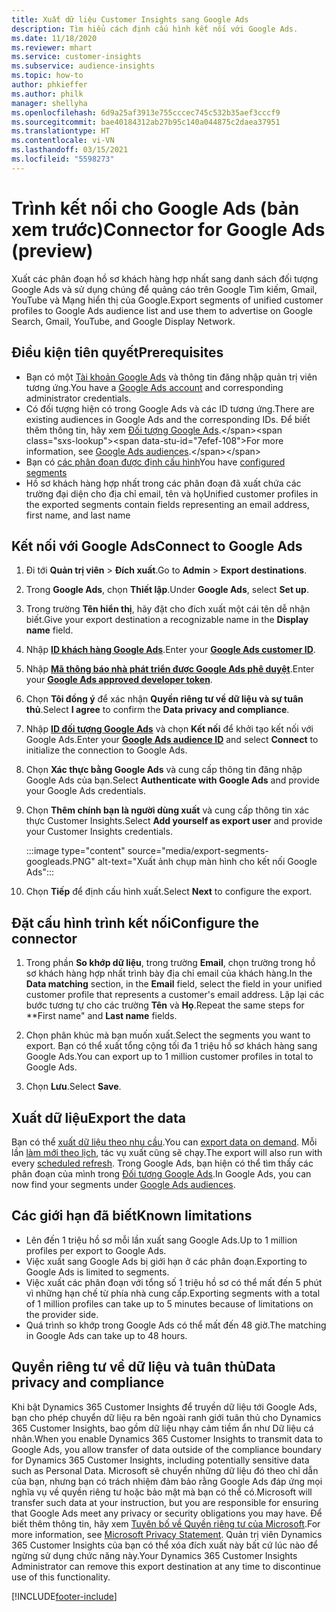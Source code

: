 ```yaml
---
title: Xuất dữ liệu Customer Insights sang Google Ads
description: Tìm hiểu cách định cấu hình kết nối với Google Ads.
ms.date: 11/18/2020
ms.reviewer: mhart
ms.service: customer-insights
ms.subservice: audience-insights
ms.topic: how-to
author: phkieffer
ms.author: philk
manager: shellyha
ms.openlocfilehash: 6d9a25af3913e755cccec745c532b35aef3cccf9
ms.sourcegitcommit: bae40184312ab27b95c140a044875c2daea37951
ms.translationtype: HT
ms.contentlocale: vi-VN
ms.lasthandoff: 03/15/2021
ms.locfileid: "5598273"
---
```

# <a name="connector-for-google-ads-preview"></a><span data-ttu-id="7efef-103">Trình kết nối cho Google Ads (bản xem trước)</span><span class="sxs-lookup"><span data-stu-id="7efef-103">Connector for Google Ads (preview)</span></span>

<span data-ttu-id="7efef-104">Xuất các phân đoạn hồ sơ khách hàng hợp nhất sang danh sách đối tượng Google Ads và sử dụng chúng để quảng cáo trên Google Tìm kiếm, Gmail, YouTube và Mạng hiển thị của Google.</span><span class="sxs-lookup"><span data-stu-id="7efef-104">Export segments of unified customer profiles to Google Ads audience list and use them to advertise on Google Search, Gmail, YouTube, and Google Display Network.</span></span> 

## <a name="prerequisites"></a><span data-ttu-id="7efef-105">Điều kiện tiên quyết</span><span class="sxs-lookup"><span data-stu-id="7efef-105">Prerequisites</span></span>

-   <span data-ttu-id="7efef-106">Bạn có một [Tài khoản Google Ads](https://ads.google.com/) và thông tin đăng nhập quản trị viên tương ứng.</span><span class="sxs-lookup"><span data-stu-id="7efef-106">You have a [Google Ads account](https://ads.google.com/) and corresponding administrator credentials.</span></span>
-   <span data-ttu-id="7efef-107">Có đối tượng hiện có trong Google Ads và các ID tương ứng.</span><span class="sxs-lookup"><span data-stu-id="7efef-107">There are existing audiences in Google Ads and the corresponding IDs.</span></span> <span data-ttu-id="7efef-108">Để biết thêm thông tin, hãy xem [Đối tượng Google Ads](https://support.google.com/google-ads/answer/7558048?hl=en#:~:text=Audience%20lists%20is%20a%20section,Display%20Network%20through%20remarketing%20campaigns.).</span><span class="sxs-lookup"><span data-stu-id="7efef-108">For more information, see [Google Ads audiences](https://support.google.com/google-ads/answer/7558048?hl=en#:~:text=Audience%20lists%20is%20a%20section,Display%20Network%20through%20remarketing%20campaigns.).</span></span>
-   <span data-ttu-id="7efef-109">Bạn có [các phân đoạn được định cấu hình](segments.md)</span><span class="sxs-lookup"><span data-stu-id="7efef-109">You have [configured segments](segments.md)</span></span>
-   <span data-ttu-id="7efef-110">Hồ sơ khách hàng hợp nhất trong các phân đoạn đã xuất chứa các trường đại diện cho địa chỉ email, tên và họ</span><span class="sxs-lookup"><span data-stu-id="7efef-110">Unified customer profiles in the exported segments contain fields representing an email address, first name, and last name</span></span>

## <a name="connect-to-google-ads"></a><span data-ttu-id="7efef-111">Kết nối với Google Ads</span><span class="sxs-lookup"><span data-stu-id="7efef-111">Connect to Google Ads</span></span>

1. <span data-ttu-id="7efef-112">Đi tới **Quản trị viên** > **Đích xuất**.</span><span class="sxs-lookup"><span data-stu-id="7efef-112">Go to **Admin** > **Export destinations**.</span></span>

1. <span data-ttu-id="7efef-113">Trong **Google Ads**, chọn **Thiết lập**.</span><span class="sxs-lookup"><span data-stu-id="7efef-113">Under **Google Ads**, select **Set up**.</span></span>

1. <span data-ttu-id="7efef-114">Trong trường **Tên hiển thị**, hãy đặt cho đích xuất một cái tên dễ nhận biết.</span><span class="sxs-lookup"><span data-stu-id="7efef-114">Give your export destination a recognizable name in the **Display name** field.</span></span>

1. <span data-ttu-id="7efef-115">Nhập **[ID khách hàng Google Ads](https://support.google.com/google-ads/answer/1704344)**.</span><span class="sxs-lookup"><span data-stu-id="7efef-115">Enter your **[Google Ads customer ID](https://support.google.com/google-ads/answer/1704344)**.</span></span>

1. <span data-ttu-id="7efef-116">Nhập **[Mã thông báo nhà phát triển được Google Ads phê duyệt](https://developers.google.com/google-ads/api/docs/first-call/dev-token)**.</span><span class="sxs-lookup"><span data-stu-id="7efef-116">Enter your **[Google Ads approved developer token](https://developers.google.com/google-ads/api/docs/first-call/dev-token)**.</span></span>

1. <span data-ttu-id="7efef-117">Chọn **Tôi đồng ý** để xác nhận **Quyền riêng tư về dữ liệu và sự tuân thủ**.</span><span class="sxs-lookup"><span data-stu-id="7efef-117">Select **I agree** to confirm the **Data privacy and compliance**.</span></span>

1. <span data-ttu-id="7efef-118">Nhập **[ID đối tượng Google Ads](https://support.google.com/google-ads/answer/7558048?hl=en#:~:text=Audience%20lists%20is%20a%20section,Display%20Network%20through%20remarketing%20campaigns.)** và chọn **Kết nối** để khởi tạo kết nối với Google Ads.</span><span class="sxs-lookup"><span data-stu-id="7efef-118">Enter your **[Google Ads audience ID](https://support.google.com/google-ads/answer/7558048?hl=en#:~:text=Audience%20lists%20is%20a%20section,Display%20Network%20through%20remarketing%20campaigns.)** and select **Connect** to initialize the connection to Google Ads.</span></span>

1. <span data-ttu-id="7efef-119">Chọn **Xác thực bằng Google Ads** và cung cấp thông tin đăng nhập Google Ads của bạn.</span><span class="sxs-lookup"><span data-stu-id="7efef-119">Select **Authenticate with Google Ads** and provide your Google Ads credentials.</span></span>

1. <span data-ttu-id="7efef-120">Chọn **Thêm chính bạn là người dùng xuất** và cung cấp thông tin xác thực Customer Insights.</span><span class="sxs-lookup"><span data-stu-id="7efef-120">Select **Add yourself as export user** and provide your Customer Insights credentials.</span></span>

   :::image type="content" source="media/export-segments-googleads.PNG" alt-text="Xuất ảnh chụp màn hình cho kết nối Google Ads":::

1. <span data-ttu-id="7efef-122">Chọn **Tiếp** để định cấu hình xuất.</span><span class="sxs-lookup"><span data-stu-id="7efef-122">Select **Next** to configure the export.</span></span>

## <a name="configure-the-connector"></a><span data-ttu-id="7efef-123">Đặt cấu hình trình kết nối</span><span class="sxs-lookup"><span data-stu-id="7efef-123">Configure the connector</span></span>

1. <span data-ttu-id="7efef-124">Trong phần **So khớp dữ liệu**, trong trường **Email**, chọn trường trong hồ sơ khách hàng hợp nhất trình bày địa chỉ email của khách hàng.</span><span class="sxs-lookup"><span data-stu-id="7efef-124">In the **Data matching** section, in the **Email** field, select the field in your unified customer profile that represents a customer's email address.</span></span> <span data-ttu-id="7efef-125">Lặp lại các bước tương tự cho các trường **Tên** và **Họ**.</span><span class="sxs-lookup"><span data-stu-id="7efef-125">Repeat the same steps for \*\*First name" and **Last name** fields.</span></span>

1. <span data-ttu-id="7efef-126">Chọn phân khúc mà bạn muốn xuất.</span><span class="sxs-lookup"><span data-stu-id="7efef-126">Select the segments you want to export.</span></span> <span data-ttu-id="7efef-127">Bạn có thể xuất tổng cộng tối đa 1 triệu hồ sơ khách hàng sang Google Ads.</span><span class="sxs-lookup"><span data-stu-id="7efef-127">You can export up to 1 million customer profiles in total to Google Ads.</span></span>

1. <span data-ttu-id="7efef-128">Chọn **Lưu**.</span><span class="sxs-lookup"><span data-stu-id="7efef-128">Select **Save**.</span></span>

## <a name="export-the-data"></a><span data-ttu-id="7efef-129">Xuất dữ liệu</span><span class="sxs-lookup"><span data-stu-id="7efef-129">Export the data</span></span>

<span data-ttu-id="7efef-130">Bạn có thể [xuất dữ liệu theo nhu cầu](export-destinations.md).</span><span class="sxs-lookup"><span data-stu-id="7efef-130">You can [export data on demand](export-destinations.md).</span></span> <span data-ttu-id="7efef-131">Mỗi lần [làm mới theo lịch](system.md#schedule-tab), tác vụ xuất cũng sẽ chạy.</span><span class="sxs-lookup"><span data-stu-id="7efef-131">The export will also run with every [scheduled refresh](system.md#schedule-tab).</span></span> <span data-ttu-id="7efef-132">Trong Google Ads, bạn hiện có thể tìm thấy các phân đoạn của mình trong [Đối tượng Google Ads](https://support.google.com/google-ads/answer/7558048?hl=en/).</span><span class="sxs-lookup"><span data-stu-id="7efef-132">In Google Ads, you can now find your segments under [Google Ads audiences](https://support.google.com/google-ads/answer/7558048?hl=en/).</span></span>

## <a name="known-limitations"></a><span data-ttu-id="7efef-133">Các giới hạn đã biết</span><span class="sxs-lookup"><span data-stu-id="7efef-133">Known limitations</span></span>

- <span data-ttu-id="7efef-134">Lên đến 1 triệu hồ sơ mỗi lần xuất sang Google Ads.</span><span class="sxs-lookup"><span data-stu-id="7efef-134">Up to 1 million profiles per export to Google Ads.</span></span>
- <span data-ttu-id="7efef-135">Việc xuất sang Google Ads bị giới hạn ở các phân đoạn.</span><span class="sxs-lookup"><span data-stu-id="7efef-135">Exporting to Google Ads is limited to segments.</span></span>
- <span data-ttu-id="7efef-136">Việc xuất các phân đoạn với tổng số 1 triệu hồ sơ có thể mất đến 5 phút vì những hạn chế từ phía nhà cung cấp.</span><span class="sxs-lookup"><span data-stu-id="7efef-136">Exporting segments with a total of 1 million profiles can take up to 5 minutes because of limitations on the provider side.</span></span> 
- <span data-ttu-id="7efef-137">Quá trình so khớp trong Google Ads có thể mất đến 48 giờ.</span><span class="sxs-lookup"><span data-stu-id="7efef-137">The matching in Google Ads can take up to 48 hours.</span></span>

## <a name="data-privacy-and-compliance"></a><span data-ttu-id="7efef-138">Quyền riêng tư về dữ liệu và tuân thủ</span><span class="sxs-lookup"><span data-stu-id="7efef-138">Data privacy and compliance</span></span>

<span data-ttu-id="7efef-139">Khi bật Dynamics 365 Customer Insights để truyền dữ liệu tới Google Ads, bạn cho phép chuyển dữ liệu ra bên ngoài ranh giới tuân thủ cho Dynamics 365 Customer Insights, bao gồm dữ liệu nhạy cảm tiềm ẩn như Dữ liệu cá nhân.</span><span class="sxs-lookup"><span data-stu-id="7efef-139">When you enable Dynamics 365 Customer Insights to transmit data to Google Ads, you allow transfer of data outside of the compliance boundary for Dynamics 365 Customer Insights, including potentially sensitive data such as Personal Data.</span></span> <span data-ttu-id="7efef-140">Microsoft sẽ chuyển những dữ liệu đó theo chỉ dẫn của bạn, nhưng bạn có trách nhiệm đảm bảo rằng Google Ads đáp ứng mọi nghĩa vụ về quyền riêng tư hoặc bảo mật mà bạn có thể có.</span><span class="sxs-lookup"><span data-stu-id="7efef-140">Microsoft will transfer such data at your instruction, but you are responsible for ensuring that Google Ads meet any privacy or security obligations you may have.</span></span> <span data-ttu-id="7efef-141">Để biết thêm thông tin, hãy xem [Tuyên bố về Quyền riêng tư của Microsoft](https://go.microsoft.com/fwlink/?linkid=396732).</span><span class="sxs-lookup"><span data-stu-id="7efef-141">For more information, see [Microsoft Privacy Statement](https://go.microsoft.com/fwlink/?linkid=396732).</span></span>
<span data-ttu-id="7efef-142">Quản trị viên Dynamics 365 Customer Insights của bạn có thể xóa đích xuất này bất cứ lúc nào để ngừng sử dụng chức năng này.</span><span class="sxs-lookup"><span data-stu-id="7efef-142">Your Dynamics 365 Customer Insights Administrator can remove this export destination at any time to discontinue use of this functionality.</span></span>


[!INCLUDE[footer-include](../includes/footer-banner.md)]